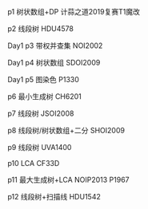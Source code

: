 p1 树状数组+DP 计蒜之道2019复赛T1魔改

p2 线段树 HDU4578

Day1 p3 带权并查集 NOI2002

Day1 p4 树状数组 SDOI2009

Day1 p5 图染色 P1330

p6 最小生成树 CH6201

p7 线段树 JSOI2008

p8 线段树/树状数组+二分 SHOI2009

p9 线段树 UVA1400

p10 LCA CF33D

p11 最大生成树+LCA NOIP2013 P1967

p12 线段树+扫描线 HDU1542

